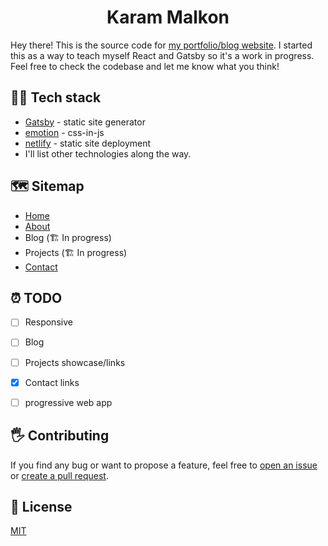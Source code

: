 <h1 align="center">
  Karam Malkon
</h1>

<!-- [![Build Status](https://travis-ci.org/kevinwolfcr/kevinwolf.me.svg?branch=master)](https://travis-ci.org/kevinwolfcr/kevinwolf.me)
[![JavaScript Style Guide](https://img.shields.io/badge/code_style-standard-brightgreen.svg)](https://standardjs.com) -->

Hey there! This is the source code for [my portfolio/blog website](https://gallant-stallman-277dc3.netlify.com/). I started this as a way to teach myself React and Gatsby so it's a work in progress. Feel free to check the codebase and let me know what you think!

## 👨‍💻 Tech stack

- [Gatsby](https://gatsbyjs.org/) - static site generator
- [emotion](https://emotion.sh) - css-in-js 
- [netlify](https://www.netlify.com/) - static site deployment
- I'll list other technologies along the way.

## 🗺 Sitemap

- [Home](https://gallant-stallman-277dc3.netlify.com/)
- [About](https://gallant-stallman-277dc3.netlify.com/about/)
- Blog (🏗 In progress) 
- Projects (🏗 In progress)
- [Contact](https://gallant-stallman-277dc3.netlify.com/contact/)

## ⏰ TODO

- [ ] Responsive
- [ ] Blog
- [ ] Projects showcase/links
- [x] Contact links
- [ ] progressive web app


## 🖐 Contributing

If you find any bug or want to propose a feature, feel free to [open an issue](issues/new) or [create a pull request](pulls).

## 📎 License

[MIT](./LICENSE)
